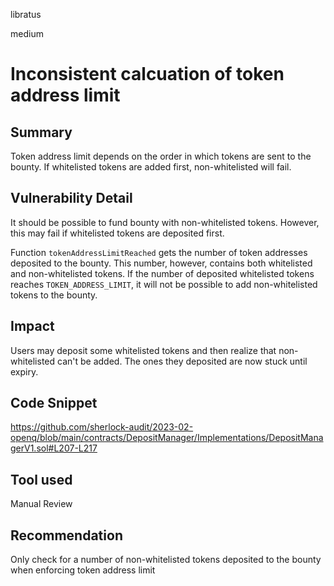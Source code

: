 libratus

medium

# Inconsistent calcuation of token address limit

## Summary
Token address limit depends on the order in which tokens are sent to the bounty. If whitelisted tokens are added first, non-whitelisted will fail.

## Vulnerability Detail
It should be possible to fund bounty with non-whitelisted tokens. However, this may fail if whitelisted tokens are deposited first.

Function `tokenAddressLimitReached` gets the number of token addresses deposited to the bounty. This number, however, contains both whitelisted and non-whitelisted tokens. If the number of deposited whitelisted tokens reaches `TOKEN_ADDRESS_LIMIT`, it will not be possible to add non-whitelisted tokens to the bounty.

## Impact
Users may deposit some whitelisted tokens and then realize that non-whitelisted can't be added. The ones they deposited are now stuck until expiry.

## Code Snippet
https://github.com/sherlock-audit/2023-02-openq/blob/main/contracts/DepositManager/Implementations/DepositManagerV1.sol#L207-L217

## Tool used

Manual Review

## Recommendation

Only check for a number of non-whitelisted tokens deposited to the bounty when enforcing token address limit